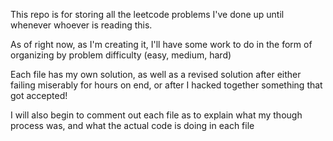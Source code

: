 This repo is for storing all the leetcode problems I've done up until whenever whoever is reading this.

As of right now, as I'm creating it, I'll have some work to do in the form of organizing by problem difficulty (easy, medium, hard)

Each file has my own solution, as well as a revised solution after either failing miserably for hours on end, or after I hacked together something that got accepted!

I will also begin to comment out each file as to explain what my though process was,
and what the actual code is doing in each file
